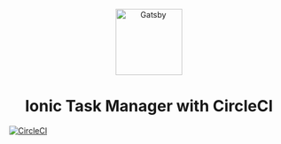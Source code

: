 <p align="center">
  <a href="https://ionicframework.com/">
    <img alt="Gatsby" src="https://upload.wikimedia.org/wikipedia/commons/thumb/2/24/Ionic-logo-landscape.svg/1200px-Ionic-logo-landscape.svg.png" width="120" />
  </a>
</p>
<h1 align="center">
  Ionic Task Manager with CircleCI
</h1>

[![CircleCI](https://circleci.com/gh/CIRCLECI-GWP/ionic-task-manager.svg?style=svg)](https://circleci.com/gh/CIRCLECI-GWP/ionic-task-manager)
